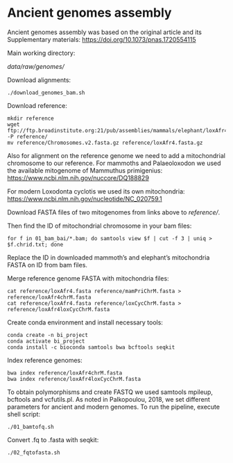 # Ancient genomes assembly

Ancient genomes assembly was based on the original article and its Supplementary materials:
https://doi.org/10.1073/pnas.1720554115

Main working directory:

*data/raw/genomes/*

Download alignments:

	./download_genomes_bam.sh

Download reference:

	mkdir reference
	wget ftp://ftp.broadinstitute.org:21/pub/assemblies/mammals/elephant/loxAfr4/Chromosomes.v2.fasta.gz -P reference/
	mv reference/Chromosomes.v2.fasta.gz reference/loxAfr4.fasta.gz

Also for alignment on the reference genome we need to add a mitochondrial chromosome to our reference. For mammoths and Palaeoloxodon we used the available mitogenome of Mammuthus primigenius:
https://www.ncbi.nlm.nih.gov/nuccore/DQ188829 

For modern Loxodonta cyclotis we used its own mitochondria:
https://www.ncbi.nlm.nih.gov/nucleotide/NC_020759.1 

Download FASTA files of two mitogenomes from links above to *reference/*.

Then find the ID of mitochondrial chromosome in your bam files:

	for f in 01_bam_bai/*.bam; do samtools view $f | cut -f 3 | uniq > $f.chrid.txt; done

Replace the ID in downloaded mammoth’s and elephant’s mitochondria FASTA on ID from bam files.

Merge reference genome FASTA with mitochondria files:

	cat reference/loxAfr4.fasta reference/mamPriChrM.fasta > reference/loxAfr4chrM.fasta
	cat reference/loxAfr4.fasta reference/loxCycChrM.fasta > reference/loxAfr4loxCycChrM.fasta


Create conda environment and install necessary tools:

	conda create -n bi_project
	conda activate bi_project
	conda install -c bioconda samtools bwa bcftools seqkit

Index reference genomes:

	bwa index reference/loxAfr4chrM.fasta
	bwa index reference/loxAfr4loxCycChrM.fasta

To obtain polymorphisms and create FASTQ we used samtools mpileup, bcftools and vcfutils.pl. As noted in Palkopoulou, 2018, we set different parameters for ancient and modern genomes. To run the pipeline, execute shell script:

	./01_bamtofq.sh

Convert .fq to .fasta with seqkit:

	./02_fqtofasta.sh
